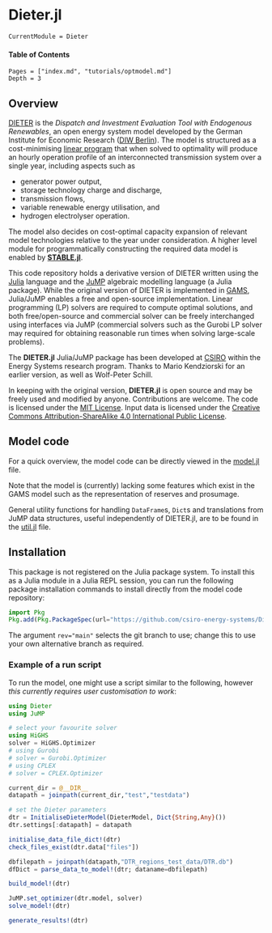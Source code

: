 # Dieter.jl

```@meta
CurrentModule = Dieter
```

#### Table of Contents

```@contents
Pages = ["index.md", "tutorials/optmodel.md"]
Depth = 3
```

## Overview

[DIETER](http://www.diw.de/dieter) is the _Dispatch and Investment Evaluation Tool with Endogenous Renewables_, an open energy system model developed by the German Institute for Economic Research ([DIW Berlin](https://www.diw.de/en)). The model is structured as a cost-minimising [linear program](https://en.wikipedia.org/wiki/Linear_programming) that when solved to optimality will produce an hourly operation profile of an interconnected transmission system over a single year, including aspects such as
- generator power output,
- storage technology charge and discharge,
- transmission flows,
- variable renewable energy utilisation, and
- hydrogen electrolyser operation.

The model also decides on cost-optimal capacity expansion of relevant model technologies relative to the year under consideration. A higher level module for programmatically constructing the required data model is enabled by [**STABLE.jl**](https://github.com/csiro-energy-systems/STABLE.jl).

This code repository holds a derivative version of DIETER written using the [Julia](https://julialang.org/) language and the [JuMP](https://github.com/jump-dev/JuMP.jl) algebraic modelling language (a Julia package). While the original version of DIETER is implemented in [GAMS](https://www.gams.com/), Julia/JuMP enables a free and open-source implementation. Linear programming (LP) solvers are required to compute optimal solutions, and both free/open-source and commercial solver can be freely interchanged using interfaces via JuMP (commercial solvers such as the Gurobi LP solver may required for obtaining reasonable run times when solving large-scale problems).

The **DIETER.jl** Julia/JuMP package has been developed at [CSIRO](https://www.csiro.au) within the Energy Systems research program. Thanks to Mario Kendziorski for an earlier version, as well as Wolf-Peter Schill.

In keeping with the original version, **DIETER.jl** is open source and may be freely used and modified by anyone. Contributions are welcome. The code is licensed under the [MIT License](http://opensource.org/licenses/MIT). Input data is licensed under the [Creative Commons Attribution-ShareAlike 4.0 International Public License](http://creativecommons.org/licenses/by-sa/4.0/).

## Model code

For a quick overview, the model code can be directly viewed in the [model.jl](https://github.com/csiro-energy-systems/Dieter.jl/blob/dev/src/model.jl) file.

Note that the model is (currently) lacking some features which exist in the GAMS model such as the representation of reserves and prosumage.

General utility functions for handling `DataFrame`s, `Dict`s and translations from JuMP data structures, useful independently of DIETER.jl, are to be found in the [util.jl](https://github.com/csiro-energy-systems/Dieter.jl/blob/dev/src/util.jl) file.

## Installation

This package is not registered on the Julia package system. To install this as a Julia module in a Julia REPL session, you can run the following package installation commands to install directly from the model code repository:
```julia
import Pkg
Pkg.add(Pkg.PackageSpec(url="https://github.com/csiro-energy-systems/Dieter.jl.git"; rev="main"))
```
The argument `rev="main"` selects the git branch to use; change this to use your own alternative branch as required.

### Example of a run script

To run the model, one might use a script similar to the following, however _this currently requires user customisation to work_:
```julia
using Dieter
using JuMP

# select your favourite solver
using HiGHS
solver = HiGHS.Optimizer
# using Gurobi
# solver = Gurobi.Optimizer
# using CPLEX
# solver = CPLEX.Optimizer

current_dir = @__DIR__
datapath = joinpath(current_dir,"test","testdata")

# set the Dieter parameters
dtr = InitialiseDieterModel(DieterModel, Dict{String,Any}())
dtr.settings[:datapath] = datapath

initialise_data_file_dict!(dtr)
check_files_exist(dtr.data["files"])

dbfilepath = joinpath(datapath,"DTR_regions_test_data/DTR.db")
dfDict = parse_data_to_model!(dtr; dataname=dbfilepath)

build_model!(dtr)

JuMP.set_optimizer(dtr.model, solver)
solve_model!(dtr)

generate_results!(dtr)
```
